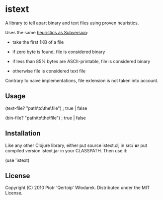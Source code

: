 # istext

A library to tell apart binary and text files using proven heuristics.

Uses the same [heuristics as Subversion](http://subversion.apache.org/faq.html#binary-files):

*   take the first 1KB of a file

*   if zero byte is found, file is considered binary

*   if less than 85% bytes are ASCII-printable, file is considered binary

*   otherwise file is considered text file

Contrary to naive implementations, file extension is not taken into account.

## Usage

(text-file? "path\\to\\the\\file")   ; true | false

(bin-file? "path\\to\\the\\file")    ; true | false

## Installation

Like any other Clojure library, either put source istext.clj in src/ __or__ put compiled version istext.jar in your CLASSPATH. Then use it:

(use 'istext)

## License

Copyright (C) 2010 Piotr 'Qertoip' Włodarek. Distributed under the MIT License.